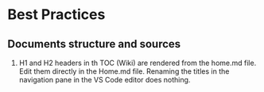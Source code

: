 # Best Practices

## Documents structure and sources

1. H1 and H2 headers in th TOC (Wiki) are rendered from the home.md file. Edit them directly in the Home.md file. Renaming the titles in the navigation pane in the VS Code editor does nothing.

